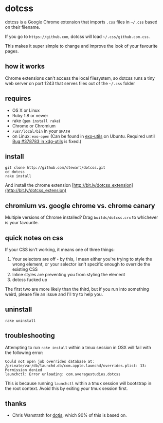 # dotcss

dotcss is a Google Chrome extension that imports `.css` files in `~/.css` based on their filename.

If you go to `https://github.com`, dotcss will load `~/.css/github.com.css`.

This makes it super simple to change and improve the look of your favourite pages.

## how it works

Chrome extensions can't access the local filesystem, so dotcss runs a tiny web server on port 1243 that serves files out of the `~/.css` folder

## requires

- OS X or Linux
- Ruby 1.8 or newer
- rake (`gem install rake`)
- Chrome or Chromium
- `/usr/local/bin` in your `$PATH`
- on Linux: `exo-open` (Can be found in [exo-utils](http://packages.ubuntu.com/search?keywords=exo-utils) on Ubuntu. Required until [Bug #378783 in xdg-utils](https://bugs.launchpad.net/ubuntu/+source/xdg-utils/+bug/378783) is fixed.)

## install

    git clone http://github.com/stewart/dotcss.git
    cd dotcss
    rake install
    
And install the chrome extension [http://bit.ly/dotcss_extension](http://bit.ly/dotcss_extension)

## chromium vs. google chrome vs. chrome canary

Multiple versions of Chrome installed? Drag `builds/dotcss.crx` to whichever is your favourite.

## quick notes on css

If your CSS isn't working, it means one of three things:

1. Your selectors are off - by this, I mean either you're trying to style the wrong element, or your selector isn't specific enough to override the existing CSS
2. Inline styles are preventing you from styling the element
3. dotcss fucked up

The first two are more likely than the third, but if you run into something weird, please file an issue and I'll try to help you.

## uninstall

    rake uninstall

## troubleshooting

Attempting to run `rake install` within a tmux session in OSX will fail with the following error:

```
Could not open job overrides database at: /private/var/db/launchd.db/com.apple.launchd/overrides.plist: 13: Permission denied
launchctl: Error unloading: com.averagestudios.dotcss
```

This is because running `launchctl` within a tmux session will bootstrap in the root context. Avoid this by exiting your tmux session first.


## thanks

- Chris Wanstrath for [dotjs](http://github.com/defunkt/dotjs), which 90% of this is based on.
